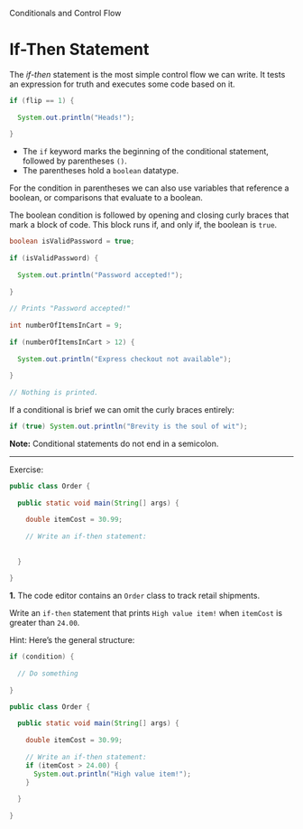 Conditionals and Control Flow
# If-Then Statement

The _if-then_ statement is the most simple control flow we can write. It tests an expression for truth and executes some code based on it.

```java
if (flip == 1) {
 
  System.out.println("Heads!");
 
}
```

-   The `if` keyword marks the beginning of the conditional statement, followed by parentheses `()`.
-   The parentheses hold a `boolean` datatype.

For the condition in parentheses we can also use variables that reference a boolean, or comparisons that evaluate to a boolean.

The boolean condition is followed by opening and closing curly braces that mark a block of code. This block runs if, and only if, the boolean is `true`.

```java
boolean isValidPassword = true;
 
if (isValidPassword) {
 
  System.out.println("Password accepted!");
 
}
 
// Prints "Password accepted!"
 
int numberOfItemsInCart = 9;
 
if (numberOfItemsInCart > 12) {
 
  System.out.println("Express checkout not available");
 
}
 
// Nothing is printed.
```

If a conditional is brief we can omit the curly braces entirely:

```java
if (true) System.out.println("Brevity is the soul of wit");
```

**Note:** Conditional statements do not end in a semicolon.

---

Exercise:

```java
public class Order {
  
  public static void main(String[] args) {
    
    double itemCost = 30.99;
    
    // Write an if-then statement:
    
    
  }
  
}
```

**1.** The code editor contains an `Order` class to track retail shipments.

Write an `if-then` statement that prints `High value item!` when `itemCost` is greater than `24.00`.

Hint: Here’s the general structure:
```java
if (condition) {
 
  // Do something
 
}
```

```java
public class Order {
  
  public static void main(String[] args) {
    
    double itemCost = 30.99;
    
    // Write an if-then statement:
    if (itemCost > 24.00) {
      System.out.println("High value item!");
    }
    
  }
  
}
```